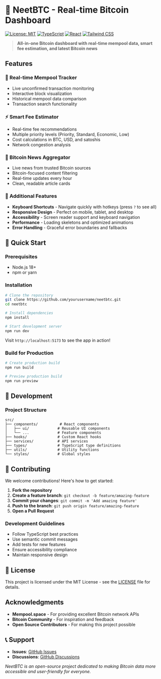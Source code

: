 # 🚀 NeetBTC - Real-time Bitcoin Dashboard

[![License: MIT](https://img.shields.io/badge/License-MIT-yellow.svg)](https://opensource.org/licenses/MIT)
[![TypeScript](https://img.shields.io/badge/TypeScript-007ACC?logo=typescript&logoColor=white)](https://www.typescriptlang.org/)
[![React](https://img.shields.io/badge/React-20232A?logo=react&logoColor=61DAFB)](https://reactjs.org/)
[![Tailwind CSS](https://img.shields.io/badge/Tailwind_CSS-38B2AC?logo=tailwind-css&logoColor=white)](https://tailwindcss.com/)

> **All-in-one Bitcoin dashboard with real-time mempool data, smart fee estimation, and latest Bitcoin news**

## Features

### 🔄 Real-time Mempool Tracker
- Live unconfirmed transaction monitoring
- Interactive block visualization
- Historical mempool data comparison
- Transaction search functionality

### ⚡ Smart Fee Estimator
- Real-time fee recommendations
- Multiple priority levels (Priority, Standard, Economic, Low)
- Cost calculations in BTC, USD, and satoshis
- Network congestion analysis

### 📰 Bitcoin News Aggregator
- Live news from trusted Bitcoin sources
- Bitcoin-focused content filtering
- Real-time updates every hour
- Clean, readable article cards

### 🎯 Additional Features
- **Keyboard Shortcuts** - Navigate quickly with hotkeys (press `?` to see all)
- **Responsive Design** - Perfect on mobile, tablet, and desktop
- **Accessibility** - Screen reader support and keyboard navigation
- **Performance** - Loading skeletons and optimized animations
- **Error Handling** - Graceful error boundaries and fallbacks

## 🚀 Quick Start

### Prerequisites
- Node.js 18+ 
- npm or yarn

### Installation

```bash
# Clone the repository
git clone https://github.com/yourusername/neetbtc.git
cd neetbtc

# Install dependencies
npm install

# Start development server
npm run dev
```

Visit `http://localhost:5173` to see the app in action!

### Build for Production

```bash
# Create production build
npm run build

# Preview production build
npm run preview
```


## 🔧 Development

### Project Structure

```
src/
├── components/          # React components
│   ├── ui/             # Reusable UI components
│   └── ...             # Feature components
├── hooks/              # Custom React hooks
├── services/           # API services
├── types/              # TypeScript type definitions
├── utils/              # Utility functions
└── styles/             # Global styles
```


## 🤝 Contributing

We welcome contributions! Here's how to get started:

1. **Fork the repository**
2. **Create a feature branch**: `git checkout -b feature/amazing-feature`
3. **Commit your changes**: `git commit -m 'Add amazing feature'`
4. **Push to the branch**: `git push origin feature/amazing-feature`
5. **Open a Pull Request**

### Development Guidelines

- Follow TypeScript best practices
- Use semantic commit messages
- Add tests for new features
- Ensure accessibility compliance
- Maintain responsive design

## 📄 License

This project is licensed under the MIT License - see the [LICENSE](LICENSE) file for details.

## Acknowledgments

- **Mempool.space** - For providing excellent Bitcoin network APIs
- **Bitcoin Community** - For inspiration and feedback
- **Open Source Contributors** - For making this project possible

## 📞 Support

- **Issues**: [GitHub Issues](https://github.com/yourusername/neetbtc/issues)
- **Discussions**: [GitHub Discussions](https://github.com/yourusername/neetbtc/discussions)


*NeetBTC is an open-source project dedicated to making Bitcoin data more accessible and user-friendly for everyone.*
